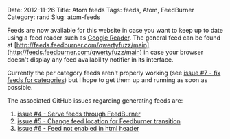 Date: 2012-11-26
Title: Atom feeds
Tags: feeds, Atom, FeedBurner
Category: rand
Slug: atom-feeds

Feeds are now available for this website in case you want to keep up to date using a feed reader such as [Google Reader](http://reader.google.com). The general feed can be found at [http://feeds.feedburner.com/qwertyfuzz/main](http://feeds.feedburner.com/qwertyfuzz/main) in case your browser doesn't display any feed availability notifier in its interface.

Currently the per category feeds aren't properly working (see [issue #7 - fix feeds for categories](https://github.com/fuzzmz/fuzzmz.github.com/issues/7)) but I hope to get them up and running as soon as possible.

The associated GitHub issues regarding generating feeds are:

1. [issue #4 - Serve feeds through FeedBurner](https://github.com/fuzzmz/fuzzmz.github.com/issues/4)
2. [issue #5 - Change feed location for Feedburner transition](https://github.com/fuzzmz/fuzzmz.github.com/issues/5)
3. [issue #6 - Feed not enabled in html header](https://github.com/fuzzmz/fuzzmz.github.com/issues/6)